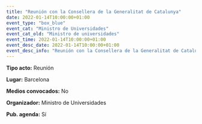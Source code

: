 ---
title: "Reunión con la Consellera de la Generalitat de Catalunya"
date: 2022-01-14T10:00:00+01:00
event_type: "box_blue" 
event_cat: "Ministro de Universidades"
event_cat_old: "Ministro de universidades"
event_time: 2022-01-14T10:00:00+01:00
event_desc_date: 2022-01-14T10:00:00+01:00
event_desc_info: "Reunión con la Consellera de la Generalitat de Catalunya"
---<p class="card-light list_schedule_description"><b>Tipo acto:</b> Reunión
</p><p class="card-light list_schedule_description"><b>Lugar:</b> Barcelona
</p><p class="card-light list_schedule_description"><b>Medios convocados:</b> No
</p><p class="card-light list_schedule_description"><b>Organizador:</b> Ministro de Universidades </p><p class="card-light list_schedule_description"><b>Pub. agenda:</b> Sí
</p>